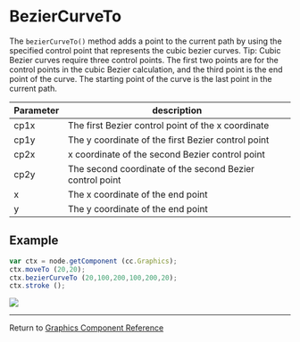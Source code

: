 # BezierCurveTo

The `bezierCurveTo()` method adds a point to the current path by using the specified control point that represents the cubic bezier curves.
Tip: Cubic Bezier curves require three control points. The first two points are for the control points in the cubic Bezier calculation, and the third point is the end point of the curve. The starting point of the curve is the last point in the current path.

| Parameter | description
| -------------- | ----------- |
| cp1x | The first Bezier control point of the x coordinate
| cp1y | The y coordinate of the first Bezier control point
| cp2x | x coordinate of the second Bezier control point
| cp2y | The second coordinate of the second Bezier control point
| x | The x coordinate of the end point
| y | The y coordinate of the end point

## Example

```javascript
var ctx = node.getComponent (cc.Graphics);
ctx.moveTo (20,20);
ctx.bezierCurveTo (20,100,200,100,200,20);
ctx.stroke ();
```

<a href="graphics/bezierCurveTo.png"><img src = "graphics/bezierCurveTo.png"></a>

<Hr>

Return to [Graphics Component Reference](../../components/graphics.md)
